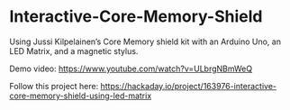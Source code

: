 # Interactive-Core-Memory-Shield
Using Jussi Kilpelainen’s Core Memory shield kit with an Arduino Uno, an LED Matrix, and a magnetic stylus.

Demo video: https://www.youtube.com/watch?v=ULbrgNBmWeQ

Follow this project here:
https://hackaday.io/project/163976-interactive-core-memory-shield-using-led-matrix
